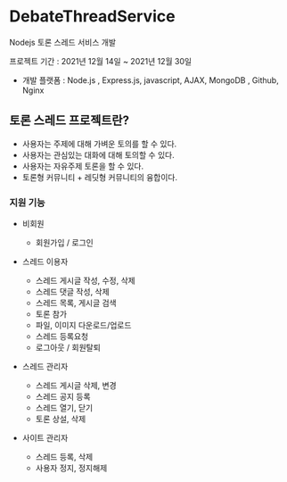 # DebateThreadService
Nodejs 토론 스레드 서비스 개발


프로젝트 기간 : 2021년 12월 14일 ~ 2021년 12월 30일
* 개발 플랫폼 : Node.js , Express.js, javascript, AJAX,  MongoDB , Github, Nginx
  
  
 
  
  
 ## 토론 스레드 프로젝트란?
   
 - 사용자는 주제에 대해 가벼운 토의를 할 수 있다.
 - 사용자는 관심있는 대화에 대해 토의할 수 있다.
 - 사용자는 자유주제 토론을 할 수 있다.
 - 토론형 커뮤니티 + 레딧형 커뮤니티의 융합이다.

### 지원 기능

* 비회원
  - 회원가입 / 로그인

* 스레드 이용자
  - 스레드 게시글 작성, 수정, 삭제
  - 스레드 댓글 작성, 삭제
  - 스레드 목록, 게시글 검색
  - 토론 참가
  - 파일, 이미지 다운로드/업로드
  - 스레드 등록요청
  - 로그아웃 / 회원탈퇴

* 스레드 관리자
  - 스레드 게시글 삭제, 변경
  - 스레드 공지 등록
  - 스레드 열기, 닫기
  - 토론 상설, 삭제

* 사이트 관리자
  - 스레드 등록, 삭제
  - 사용자 정지, 정지해제
